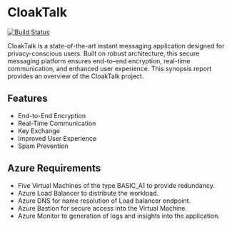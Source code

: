 # CloakTalk

[![Build Status](https://travis-ci.org/joemccann/dillinger.svg?branch=master)](https://travis-ci.org/joemccann/dillinger)

CloakTalk is a state-of-the-art instant messaging application designed for privacy-conscious users. Built on robust architecture, this secure messaging platform ensures end-to-end encryption, real-time communication, and enhanced user experience. This synopsis report provides an overview of the CloakTalk project. 
## Features

- End-to-End Encryption
- Real-Time Communication
- Key Exchange
- Improved User Experience
- Spam Prevention
## Azure Requirements
- Five Virtual Machines of the type BASIC_A1 to provide redundancy. 
- Azure Load Balancer to distribute the workload. 
- Azure DNS for name resolution of Load balancer endpoint.
-  Azure Bastion for secure access into the Virtual Machine. 
-   Azure Monitor to generation of logs and insights into the application. 
